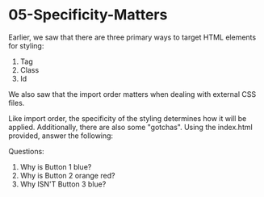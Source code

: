 # 05-Specificity-Matters

Earlier, we saw that there are three primary ways to target HTML elements for styling: 

1. Tag
2. Class
3. Id

We also saw that the import order matters when dealing with external CSS files. 

Like import order, the specificity of the styling determines how it will be applied. Additionally, there are also some "gotchas". Using the index.html provided, answer the following: 

Questions:

1. Why is Button 1 blue? 
2. Why is Button 2 orange red?
3. Why ISN'T Button 3 blue? 

